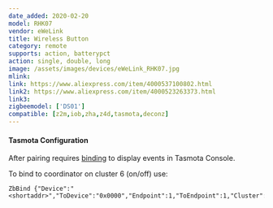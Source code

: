 ```yaml
---
date_added: 2020-02-20
model: RHK07
vendor: eWeLink
title: Wireless Button
category: remote
supports: action, batterypct
action: single, double, long 
image: /assets/images/devices/eWeLink_RHK07.jpg
mlink: 
link: https://www.aliexpress.com/item/4000537100802.html
link2: https://www.aliexpress.com/item/4000523263373.html
link3: 
zigbeemodel: ['DS01']
compatible: [z2m,iob,zha,z4d,tasmota,deconz]
---
```


#### Tasmota Configuration

After pairing requires [binding](https://tasmota.github.io/docs/Zigbee/#zigbee-binding) to display events in Tasmota Console. 

To bind to coordinator on cluster 6 (on/off) use:
```console
ZbBind {"Device":"<shortaddr>","ToDevice":"0x0000","Endpoint":1,"ToEndpoint":1,"Cluster":6}
```